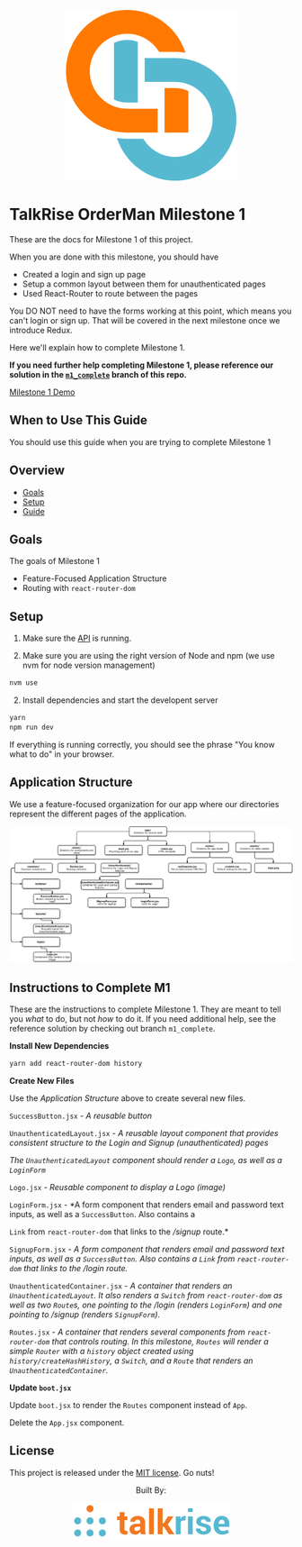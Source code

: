 <p align="center">
  <img src="../logo/logo_index.png">
</p>

# TalkRise OrderMan Milestone 1
These are the docs for Milestone 1 of this project.

When you are done with this milestone, you should have

* Created a login and sign up page
* Setup a common layout between them for unauthenticated pages
* Used React-Router to route between the pages

You DO NOT need to have the forms working at this point, which means you can't login or sign up.
That will be covered in the next milestone once we introduce Redux.

Here we'll explain how to complete Milestone 1.

**If you need further help completing Milestone 1, please reference our solution in the [`m1_complete`](https://github.com/TalkRise/React_OrderMan/tree/m1_complete) branch of this repo.**

[Milestone 1 Demo](https://react-orderman-m1.herokuapp.com/#/)


## When to Use This Guide

You should use this guide when you are trying to complete Milestone 1

## Overview

* [Goals](#goals)
* [Setup](#setup)
* [Guide](#guide)

## Goals

The goals of Milestone 1 

* Feature-Focused Application Structure
* Routing with `react-router-dom`
  
## Setup

1. Make sure the [API](https://github.com/TalkRise/React_OrderMan_API) is running.

2. Make sure you are using the right version of Node and npm (we use nvm for node version management)

```bash
nvm use
```

2. Install dependencies and start the developent server

```bash
yarn
npm run dev
```

If everything is running correctly, you should see the phrase "You know what to do" in your browser.

## Application Structure

We use a feature-focused organization for our app where our directories represent the different pages of the application.

 <p align="center">
   <img src="../logo/M1_Complete_App_Structure.png">
 </p>
 
 ## Instructions to Complete M1
 
These are the instructions to complete Milestone 1. They are meant to tell you *what* to do, but not *how* to do it. If you need additional help, see the reference solution by checking out branch `m1_complete`.

**Install New Dependencies**

```bash
yarn add react-router-dom history
```

**Create New Files**

Use the *Application Structure* above to create several new files. 

`SuccessButton.jsx` - *A reusable button*

`UnauthenticatedLayout.jsx` - *A reusable layout component that provides consistent structure to the Login and Signup (unauthenticated) pages*

*The `UnauthenticatedLayout` component should render a `Logo`, as well as a `LoginForm`*

`Logo.jsx` - *Reusable component to display a Logo (image)*

`LoginForm.jsx` - *A form component that renders email and password text inputs, as well as a `SuccessButton`. Also contains a 

`Link` from `react-router-dom` that links to the */signup* route.*

`SignupForm.jsx` - *A form component that renders email and password text inputs, as well as a `SuccessButton`. Also contains a `Link` from `react-router-dom` that links to the */login* route.*

`UnauthenticatedContainer.jsx` - *A container that renders an `UnauthenticatedLayout`. It also renders a `Switch` from `react-router-dom` as well as two `Route`s, one pointing to the */login* (renders `LoginForm`) and one pointing to */signup* (renders `SignupForm`).*

`Routes.jsx` - *A container that renders several components from `react-router-dom` that controls routing. In this milestone, `Routes` will render a simple `Router` with a `history` object created using `history/createHashHistory`, a `Switch`, and a `Route` that renders an `UnauthenticatedContainer`.*

**Update `boot.jsx`**

Update `boot.jsx` to render the `Routes` component instead of `App`.

Delete the `App.jsx` component.

## License

This project is released under the [MIT license](MIT-LICENSE). Go nuts!

 <p align="center">Built By:</p>
 <p align="center">
   <img src="../logo/tr_index.png">
 </p>
